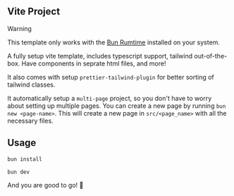 ## Vite Project

> [!WARNING]
> This template only works with the [Bun Rumtime](https://bun.sh) installed on your system.

A fully setup vite template, includes typescript support, tailwind out-of-the-box. Have components in seprate html files, and more!

It also comes with setup `prettier-tailwind-plugin` for better sorting of tailwind classes.

It automatically setup a `multi-page` project, so you don't have to worry about setting up multiple pages. You can create a new page by running `bun new <page-name>`. This will create a new page in `src/<page_name>` with all the necessary files.

## Usage

```bash
bun install
```

```bash
bun dev
```

And you are good to go! 🚀
